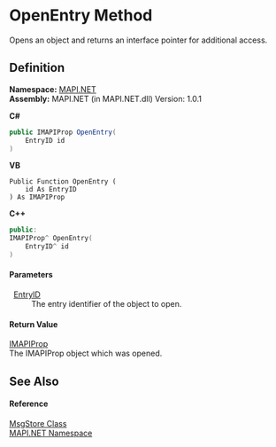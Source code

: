 # OpenEntry Method


Opens an object and returns an interface pointer for additional access.



## Definition
**Namespace:** <a href="N_MAPI_NET.md">MAPI.NET</a>  
**Assembly:** MAPI.NET (in MAPI.NET.dll) Version: 1.0.1

**C#**
``` C#
public IMAPIProp OpenEntry(
	EntryID id
)
```
**VB**
``` VB
Public Function OpenEntry ( 
	id As EntryID
) As IMAPIProp
```
**C++**
``` C++
public:
IMAPIProp^ OpenEntry(
	EntryID^ id
)
```



#### Parameters
<dl><dt>  <a href="T_MAPI_NET_EntryID.md">EntryID</a></dt><dd>The entry identifier of the object to open.</dd></dl>

#### Return Value
<a href="T_MAPI_NET_IMAPIProp.md">IMAPIProp</a>  
The IMAPIProp object which was opened.

## See Also


#### Reference
<a href="T_MAPI_NET_MsgStore.md">MsgStore Class</a>  
<a href="N_MAPI_NET.md">MAPI.NET Namespace</a>  
